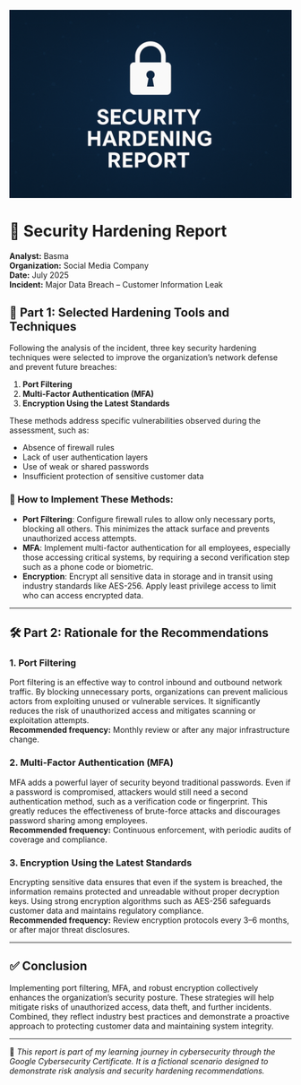 ![Security Hardening Report Banner](./banner.png.png)
# 🔐 Security Hardening Report  
**Analyst:** Basma  
**Organization:** Social Media Company  
**Date:** July 2025  
**Incident:** Major Data Breach – Customer Information Leak  

## 🧩 Part 1: Selected Hardening Tools and Techniques

Following the analysis of the incident, three key security hardening techniques were selected to improve the organization’s network defense and prevent future breaches:

1. **Port Filtering**  
2. **Multi-Factor Authentication (MFA)**  
3. **Encryption Using the Latest Standards**

These methods address specific vulnerabilities observed during the assessment, such as:
- Absence of firewall rules
- Lack of user authentication layers
- Use of weak or shared passwords
- Insufficient protection of sensitive customer data

### 🔧 How to Implement These Methods:

- **Port Filtering**: Configure firewall rules to allow only necessary ports, blocking all others. This minimizes the attack surface and prevents unauthorized access attempts.  
- **MFA**: Implement multi-factor authentication for all employees, especially those accessing critical systems, by requiring a second verification step such as a phone code or biometric.  
- **Encryption**: Encrypt all sensitive data in storage and in transit using industry standards like AES-256. Apply least privilege access to limit who can access encrypted data.

---

## 🛠️ Part 2: Rationale for the Recommendations

### 1. **Port Filtering**
Port filtering is an effective way to control inbound and outbound network traffic. By blocking unnecessary ports, organizations can prevent malicious actors from exploiting unused or vulnerable services. It significantly reduces the risk of unauthorized access and mitigates scanning or exploitation attempts.  
**Recommended frequency:** Monthly review or after any major infrastructure change.

### 2. **Multi-Factor Authentication (MFA)**
MFA adds a powerful layer of security beyond traditional passwords. Even if a password is compromised, attackers would still need a second authentication method, such as a verification code or fingerprint. This greatly reduces the effectiveness of brute-force attacks and discourages password sharing among employees.  
**Recommended frequency:** Continuous enforcement, with periodic audits of coverage and compliance.

### 3. **Encryption Using the Latest Standards**
Encrypting sensitive data ensures that even if the system is breached, the information remains protected and unreadable without proper decryption keys. Using strong encryption algorithms such as AES-256 safeguards customer data and maintains regulatory compliance.  
**Recommended frequency:** Review encryption protocols every 3–6 months, or after major threat disclosures.

---

## ✅ Conclusion

Implementing port filtering, MFA, and robust encryption collectively enhances the organization’s security posture. These strategies will help mitigate risks of unauthorized access, data theft, and further incidents. Combined, they reflect industry best practices and demonstrate a proactive approach to protecting customer data and maintaining system integrity.

---

📝 _This report is part of my learning journey in cybersecurity through the Google Cybersecurity Certificate. It is a fictional scenario designed to demonstrate risk analysis and security hardening recommendations._  
